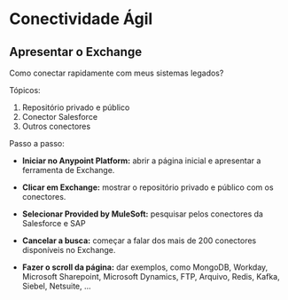 Conectividade Ágil
====================

## Apresentar o Exchange ##

Como conectar rapidamente com meus sistemas legados?

Tópicos:
1. Repositório privado e público
2. Conector Salesforce
3. Outros conectores

Passo a passo:

- **Iniciar no Anypoint Platform:** abrir a página inicial 
    e apresentar a ferramenta de Exchange.

- **Clicar em Exchange:** mostrar o repositório privado e
    público com os conectores.

- **Selecionar Provided by MuleSoft:** pesquisar pelos 
    conectores da Salesforce e SAP

- **Cancelar a busca:** começar a falar dos mais de 200
    conectores disponíveis no Exchange.

- **Fazer o scroll da página:** dar exemplos, como MongoDB,
    Workday, Microsoft Sharepoint, Microsoft Dynamics, 
    FTP, Arquivo, Redis, Kafka, Siebel, Netsuite, ...